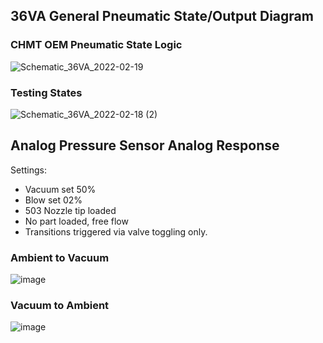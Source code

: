 ## 36VA General Pneumatic State/Output Diagram
### CHMT OEM Pneumatic State Logic
![Schematic_36VA_2022-02-19](https://user-images.githubusercontent.com/72060223/154819617-4d425036-a3c5-4a4f-9f77-a5eac3acc8f2.png)
### Testing States
![Schematic_36VA_2022-02-18 (2)](https://user-images.githubusercontent.com/72060223/154782792-09768e5b-beb9-4d09-a2ad-ff65a555d4c6.png)
## Analog Pressure Sensor Analog Response 
Settings:
* Vacuum set 50%
* Blow set 02%
* 503 Nozzle tip loaded
* No part loaded, free flow 
* Transitions triggered via valve toggling only.
### Ambient to Vacuum
![image](https://user-images.githubusercontent.com/72060223/154817877-b51e98ad-51e7-454b-8780-cf8e00b9ff2f.png)
### Vacuum to Ambient
![image](https://user-images.githubusercontent.com/72060223/154817886-e6a3175d-7afb-44c3-be6c-c2c8ec6448fe.png)

